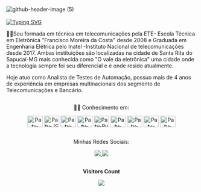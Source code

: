 ![github-header-image (5)](https://github.com/patriciasv/patriciasv/assets/124616846/012559a2-e58a-4096-a2c3-3231d864e662)
<br>
<br>
[![Typing SVG](https://readme-typing-svg.herokuapp.com?font=Fira+Code&size=19&pause=1000&color=F73BA7&random=false&width=435&lines=Oi!+Meu+Nome+%C3%A9+Patr%C3%ADcia+Vilela++%F0%9F%91%8B)](https://git.io/typing-svg)

👩‍🎓Sou formada em técnica em telecomunicações pela ETE- Escola Técnica em Eletrônica "Francisco Moreira da Costa" desde 2008 e Graduada em Engenharia Elétrica pelo Inatel -Instituto Nacional de telecomunicações desde 2017.
Ambas instituições são localizadas na cidade de Santa Rita do Sapucaí-MG mais conhecida como "O vale da eletrônica" uma cidade onde a tecnologia sempre foi seu diferencial e é onde resido atualmente. 

Hoje atuo como Analista de Testes de Automação, possuo mais de 4 anos de experiência em empresas multinacionais dos segmento de Telecomunicações e Bancário.


 ##
 
  <div style= display: inline block align="center">
    <p>👩‍💻 Conhecimento em: </p>
    <img align="center" alt=Paty-React height="30" width="40" src="https://devicon-website.vercel.app/api/react/original-wordmark.svg">
    <img align="center" alt=Paty-JS height="30" width="40"   src="https://devicon-website.vercel.app/api/javascript/original.svg">
    <img align="center" alt=Paty-Type height="30" width="40" src="https://devicon-website.vercel.app/api/typescript/plain.svg">
    <img align="center" alt=Paty-Type height="30" width="40" src="https://devicon-website.vercel.app/api/nodejs/original.svg">
    <img align="center" alt=Paty-Py height="30" width="40" src="https://devicon-website.vercel.app/api/python/original.svg">
    <img align="center" alt=Paty-Csharp height="30" width="40" src="https://devicon-website.vercel.app/api/csharp/original.svg">
    <img align="center" alt=Paty-HTML height="30" width="40" src="https://devicon-website.vercel.app/api/html5/original.svg">
    <img align="center" alt=Paty-css height="30" width="40" src="https://devicon-website.vercel.app/api/css3/original.svg">
    <img align="center" alt=Paty-Dotnet height="30" width="40" src="https://devicon-website.vercel.app/api/dotnetcore/original.svg">
  </div>
  
##
  
 <div align="center">
 <p>Minhas Redes Sociais:</p>
 <a href= "mailto:patriciasantosvilela@gmail.com">
   <img src="https://img.shields.io/badge/Gmail-D14836?style=for-the-badge&logo=gmail&logoColor=white" target="_blanck">
</a>
<a href= "https://www.linkedin.com/in/patriciasantosvilela">
<img src="https://img.shields.io/badge/LinkedIn-0077B5?style=for-the-badge&logo=linkedin&logoColor=white" target="_blanck">
</a>
</div>

##


<p align="center"><b>Visitors Count</b></p>
<p align="center"><img align="center" src="https://visit-counter.vercel.app/counter.png?page=https%3A%2F%2Fgithub.com%2Fpatriciasv&s=40&c=ff00f7&bg=00000000&no=4&ff=digi&tb=Visitantes%3A++&ta="/></p>
<br>
  
</p>

